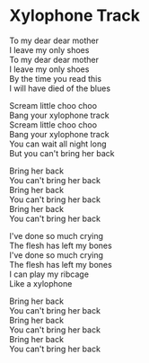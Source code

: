 # Xylophone Track  

To my dear dear mother  
I leave my only shoes  
To my dear dear mother  
I leave my only shoes  
By the time you read this  
I will have died of the blues  

Scream little choo choo  
Bang your xylophone track  
Scream little choo choo  
Bang your xylophone track  
You can wait all night long  
But you can't bring her back  

Bring her back  
You can't bring her back  
Bring her back  
You can't bring her back  
Bring her back  
You can't bring her back  

I've done so much crying  
The flesh has left my bones  
I've done so much crying  
The flesh has left my bones  
I can play my ribcage  
Like a xylophone  

Bring her back  
You can't bring her back  
Bring her back  
You can't bring her back  
Bring her back  
You can't bring her back  
